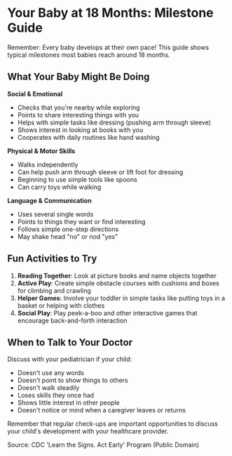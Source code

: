 # Your Baby at 18 Months: Milestone Guide

Remember: Every baby develops at their own pace! This guide shows typical milestones most babies reach around 18 months.

## What Your Baby Might Be Doing

**Social & Emotional**
* Checks that you're nearby while exploring
* Points to share interesting things with you
* Helps with simple tasks like dressing (pushing arm through sleeve)
* Shows interest in looking at books with you
* Cooperates with daily routines like hand washing

**Physical & Motor Skills**
* Walks independently
* Can help push arm through sleeve or lift foot for dressing
* Beginning to use simple tools like spoons
* Can carry toys while walking

**Language & Communication**
* Uses several single words
* Points to things they want or find interesting
* Follows simple one-step directions
* May shake head "no" or nod "yes"

## Fun Activities to Try
1. **Reading Together**: Look at picture books and name objects together
2. **Active Play**: Create simple obstacle courses with cushions and boxes for climbing and crawling
3. **Helper Games**: Involve your toddler in simple tasks like putting toys in a basket or helping with clothes
4. **Social Play**: Play peek-a-boo and other interactive games that encourage back-and-forth interaction

## When to Talk to Your Doctor
Discuss with your pediatrician if your child:
* Doesn't use any words
* Doesn't point to show things to others
* Doesn't walk steadily
* Loses skills they once had
* Shows little interest in other people
* Doesn't notice or mind when a caregiver leaves or returns

Remember that regular check-ups are important opportunities to discuss your child's development with your healthcare provider.

Source: CDC 'Learn the Signs. Act Early' Program (Public Domain)